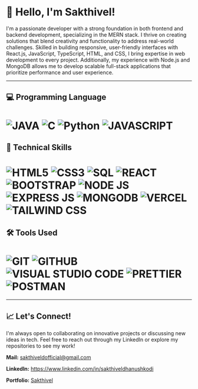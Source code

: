 # 👋 Hello, I'm Sakthivel!

I'm a passionate developer with a strong foundation in both frontend and backend development, specializing in the MERN stack. I thrive on creating solutions that blend creativity and functionality to address real-world challenges. Skilled in building responsive, user-friendly interfaces with React.js, JavaScript, TypeScript, HTML, and CSS, I bring expertise in web development to every project. Additionally, my experience with Node.js and MongoDB allows me to develop scalable full-stack applications that prioritize performance and user experience.

---

## 💻 Programming Language

   # ![JAVA](https://img.shields.io/badge/Java-orange?style=for-the-badge&logo=java&logoColor=black) ![C](https://img.shields.io/badge/-00599C?style=for-the-badge&logo=c&logoColor=white) ![Python](https://img.shields.io/badge/python-3670A0?style=for-the-badge&logo=python&logoColor=ffdd54) ![JAVASCRIPT](https://img.shields.io/badge/JavaScript-F7DF1E?style=for-the-badge&logo=javascript&logoColor=black)

## 🧰 Technical Skills

  # ![HTML5](https://img.shields.io/badge/HTML5-E34F26?style=for-the-badge&logo=html5&logoColor=white) ![CSS3](https://img.shields.io/badge/CSS3-1572B6?style=for-the-badge&logo=css3&logoColor=white) ![SQL](https://img.shields.io/badge/sql-CC6699?style=for-the-badge&logo=mysql&logoColor=skyblue) ![REACT](https://img.shields.io/badge/React-20232A?style=for-the-badge&logo=react&logoColor=61DAFB) ![BOOTSTRAP](https://img.shields.io/badge/Bootstrap-563D7C?style=for-the-badge&logo=bootstrap&logoColor=white) ![NODE JS](https://img.shields.io/badge/Node.js-43853D?style=for-the-badge&logo=node.js&logoColor=white) ![EXPRESS JS](https://img.shields.io/badge/Express.js-404D59?style=for-the-badge) ![MONGODB](https://img.shields.io/badge/MongoDB-4EA94B?style=for-the-badge&logo=mongodb&logoColor=white) ![VERCEL](https://img.shields.io/badge/Vercel-000000?style=for-the-badge&logo=vercel&logoColor=white) ![TAILWIND CSS](https://img.shields.io/badge/Tailwind_CSS-38B2AC?style=for-the-badge&logo=tailwind-css&logoColor=white)

## 🛠️ Tools Used

   # ![GIT](https://img.shields.io/badge/git-00599C?style=for-the-badge&logo=git&logoColor=white) ![GITHUB](https://img.shields.io/badge/github-black?style=for-the-badge&logo=github&logoColor=white) ![VISUAL STUDIO CODE](https://img.shields.io/badge/visual%20studio%20code-blue?style=for-the-badge&logo=visual&logoColor=white) ![PRETTIER](https://img.shields.io/badge/prettier-blue?style=for-the-badge&logo=prettier&logoColor=white) ![POSTMAN](https://img.shields.io/badge/postman-orange?style=for-the-badge&logo=postman&logoColor=white)

---

## 📈 Let's Connect!

I'm always open to collaborating on innovative projects or discussing new ideas in tech. Feel free to reach out through my LinkedIn or explore my repositories to see my work!

**Mail:** sakthiveldofficial@gmail.com

**LinkedIn:** https://www.linkedin.com/in/sakthiveldhanushkodi

**Portfolio:** [Sakthivel](https://sakthivel-d.vercel.app/)


<!--
**nameissakthi/nameissakthi** is a ✨ _special_ ✨ repository because its `README.md` (this file) appears on your GitHub profile.

Here are some ideas to get you started:

- 🔭 I’m currently working on ...
- 🌱 I’m currently learning ...
- 👯 I’m looking to collaborate on ...
- 🤔 I’m looking for help with ...
- 💬 Ask me about ...
- 📫 How to reach me: ...
- 😄 Pronouns: ...
- ⚡ Fun fact: ...
-->
